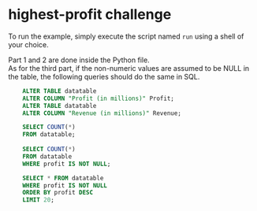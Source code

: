# highest-profit challenge

To run the example, simply execute the script named `run` using a shell of your choice.

Part 1 and 2 are done inside the Python file.  
As for the third part, if the non-numeric values are assumed to be NULL in the table, the following queries should do the same in SQL.
```sql
    ALTER TABLE datatable
    ALTER COLUMN "Profit (in millions)" Profit;
    ALTER TABLE datatable
    ALTER COLUMN "Revenue (in millions)" Revenue;

    SELECT COUNT(*) 
    FROM datatable;
    
    SELECT COUNT(*) 
    FROM datatable
    WHERE profit IS NOT NULL;

    SELECT * FROM datatable
    WHERE profit IS NOT NULL
    ORDER BY profit DESC
    LIMIT 20;
```